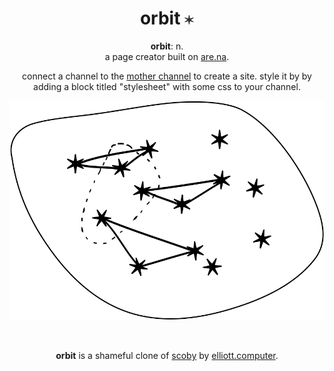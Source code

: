 <h1 align="center">orbit <a href="https://orbit.tg-z.vercel.app" target="_blank"><img src="public/images/loading-icon.svg" height="15" width="15" alt="loading icon"></a></h1>
<p align="center"><strong>orbit</strong>: n.<br>a page creator built on <a href="https://are.na" target="_blank">are.na</a>.</p>
<p align="center">connect a channel to the <a href="https://www.are.na/tg-z/orbit" target="_blank">mother channel</a> to create a site. style it by by adding a block titled "stylesheet" with some css to your channel.</p>

<a href="https://orbit.tg-z.vercel.app" target="_blank"><img src="public/images/orbit.svg" alt="orbit"></a>

<br>
<p align="center"><strong>orbit</strong> is a shameful clone of <a href="https://scoby.page" target="_blank">scoby</a> by <a href="https://elliott.computer" target="_blank">elliott.computer</a>.</p>
